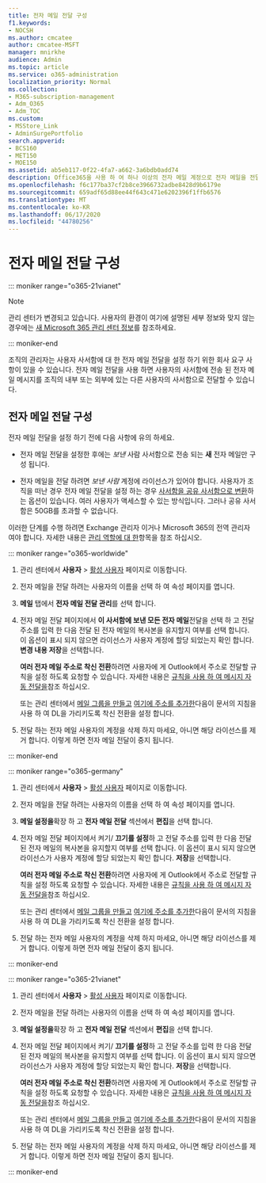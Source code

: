 ```yaml
---
title: 전자 메일 전달 구성
f1.keywords:
- NOCSH
ms.author: cmcatee
author: cmcatee-MSFT
manager: mnirkhe
audience: Admin
ms.topic: article
ms.service: o365-administration
localization_priority: Normal
ms.collection:
- M365-subscription-management
- Adm_O365
- Adm_TOC
ms.custom:
- MSStore_Link
- AdminSurgePortfolio
search.appverid:
- BCS160
- MET150
- MOE150
ms.assetid: ab5eb117-0f22-4fa7-a662-3a6bdb0add74
description: Office365을 사용 하 여 하나 이상의 전자 메일 계정으로 전자 메일을 전달 하도록 설정 합니다.
ms.openlocfilehash: f6c177ba37cf2b8ce3966732adbe8428d9b6179e
ms.sourcegitcommit: 659adf65d88ee44f643c471e6202396f1ffb6576
ms.translationtype: MT
ms.contentlocale: ko-KR
ms.lasthandoff: 06/17/2020
ms.locfileid: "44780256"
---
```

# <a name="configure-email-forwarding"></a>전자 메일 전달 구성

::: moniker range="o365-21vianet"

> [!NOTE]
> 관리 센터가 변경되고 있습니다. 사용자의 환경이 여기에 설명된 세부 정보와 맞지 않는 경우에는 [새 Microsoft 365 관리 센터 정보](https://docs.microsoft.com/microsoft-365/admin/microsoft-365-admin-center-preview?view=o365-21vianet)를 참조하세요.

::: moniker-end
  
조직의 관리자는 사용자 사서함에 대 한 전자 메일 전달을 설정 하기 위한 회사 요구 사항이 있을 수 있습니다. 전자 메일 전달을 사용 하면 사용자의 사서함에 전송 된 전자 메일 메시지를 조직의 내부 또는 외부에 있는 다른 사용자의 사서함으로 전달할 수 있습니다.

  
## <a name="configure-email-forwarding"></a>전자 메일 전달 구성

 전자 메일 전달을 설정 하기 전에 다음 사항에 유의 하세요. 

- 전자 메일 전달을 설정한 후에는 *보낸* 사람 사서함으로 전송 되는 **새** 전자 메일만 구성 됩니다. 
    
- 전자 메일을 전달 하려면 *보낸 사람* 계정에 라이선스가 있어야 합니다. 사용자가 조직을 떠난 경우 전자 메일 전달을 설정 하는 경우 [사서함을 공유 사서함으로 변환](convert-user-mailbox-to-shared-mailbox.md)하는 옵션이 있습니다. 여러 사용자가 액세스할 수 있는 방식입니다. 그러나 공유 사서함은 50GB를 초과할 수 없습니다. 
    
이러한 단계를 수행 하려면 Exchange 관리자 이거나 Microsoft 365의 전역 관리자 여야 합니다. 자세한 내용은 [관리 역할에 대 한](../add-users/about-admin-roles.md)항목을 참조 하십시오.

::: moniker range="o365-worldwide"

1. 관리 센터에서 **사용자** \> <a href="https://go.microsoft.com/fwlink/p/?linkid=834822" target="_blank">활성 사용자</a> 페이지로 이동합니다.
    
2. 전자 메일을 전달 하려는 사용자의 이름을 선택 하 여 속성 페이지를 엽니다. 
 
3. **메일** 탭에서 **전자 메일 전달 관리**를 선택 합니다. 
  
4. 전자 메일 전달 페이지에서 **이 사서함에 보낸 모든 전자 메일**전달을 선택 하 고 전달 주소를 입력 한 다음 전달 된 전자 메일의 복사본을 유지할지 여부를 선택 합니다. 이 옵션이 표시 되지 않으면 라이선스가 사용자 계정에 할당 되었는지 확인 합니다. **변경 내용 저장**을 선택합니다.
    
    **여러 전자 메일 주소로 착신 전환**하려면 사용자에 게 Outlook에서 주소로 전달할 규칙을 설정 하도록 요청할 수 있습니다. 자세한 내용은 [규칙을 사용 하 여 메시지 자동 전달을](https://support.microsoft.com/office/45aa9664-4911-4f96-9663-ece42816d746)참조 하십시오. 
    
     또는 관리 센터에서 [메일 그룹을 만들고](../setup/create-distribution-lists.md) [여기에 주소를 추가한](add-user-or-contact-to-distribution-list.md)다음이 문서의 지침을 사용 하 여 DL을 가리키도록 착신 전환을 설정 합니다.
    
5. 전달 하는 전자 메일 사용자의 계정을 삭제 하지 마세요, 아니면 해당 라이선스를 제거 합니다.  이렇게 하면 전자 메일 전달이 중지 됩니다. 

::: moniker-end

::: moniker range="o365-germany"
    
 1.   관리 센터에서 **사용자** \> <a href="https://go.microsoft.com/fwlink/p/?linkid=847686" target="_blank">활성 사용자</a> 페이지로 이동합니다. 
    
2. 전자 메일을 전달 하려는 사용자의 이름을 선택 하 여 속성 페이지를 엽니다. 

3. **메일 설정을**확장 하 고 **전자 메일 전달** 섹션에서 **편집**을 선택 합니다.

4. 전자 메일 전달 페이지에서 켜기/ **끄기를 설정**하 고 전달 주소를 입력 한 다음 전달 된 전자 메일의 복사본을 유지할지 여부를 선택 합니다. 이 옵션이 표시 되지 않으면 라이선스가 사용자 계정에 할당 되었는지 확인 합니다. **저장**을 선택합니다.
    
    **여러 전자 메일 주소로 착신 전환**하려면 사용자에 게 Outlook에서 주소로 전달할 규칙을 설정 하도록 요청할 수 있습니다. 자세한 내용은 [규칙을 사용 하 여 메시지 자동 전달을](https://support.microsoft.com/office/45aa9664-4911-4f96-9663-ece42816d746)참조 하십시오. 
    
     또는 관리 센터에서 [메일 그룹을 만들고](../setup/create-distribution-lists.md) [여기에 주소를 추가한](add-user-or-contact-to-distribution-list.md)다음이 문서의 지침을 사용 하 여 DL을 가리키도록 착신 전환을 설정 합니다.
    
5. 전달 하는 전자 메일 사용자의 계정을 삭제 하지 마세요, 아니면 해당 라이선스를 제거 합니다.  이렇게 하면 전자 메일 전달이 중지 됩니다.    

::: moniker-end

::: moniker range="o365-21vianet"

 1. 관리 센터에서 **사용자** \> <a href="https://go.microsoft.com/fwlink/p/?linkid=850628" target="_blank">활성 사용자</a> 페이지로 이동합니다. 
    
2. 전자 메일을 전달 하려는 사용자의 이름을 선택 하 여 속성 페이지를 엽니다. 

3. **메일 설정을**확장 하 고 **전자 메일 전달** 섹션에서 **편집**을 선택 합니다.

4. 전자 메일 전달 페이지에서 켜기/ **끄기를 설정**하 고 전달 주소를 입력 한 다음 전달 된 전자 메일의 복사본을 유지할지 여부를 선택 합니다. 이 옵션이 표시 되지 않으면 라이선스가 사용자 계정에 할당 되었는지 확인 합니다. **저장**을 선택합니다.
    
    **여러 전자 메일 주소로 착신 전환**하려면 사용자에 게 Outlook에서 주소로 전달할 규칙을 설정 하도록 요청할 수 있습니다. 자세한 내용은 [규칙을 사용 하 여 메시지 자동 전달을](https://support.microsoft.com/office/45aa9664-4911-4f96-9663-ece42816d746)참조 하십시오. 
    
     또는 관리 센터에서 [메일 그룹을 만들고](../setup/create-distribution-lists.md) [여기에 주소를 추가한](add-user-or-contact-to-distribution-list.md)다음이 문서의 지침을 사용 하 여 DL을 가리키도록 착신 전환을 설정 합니다.
    
5. 전달 하는 전자 메일 사용자의 계정을 삭제 하지 마세요, 아니면 해당 라이선스를 제거 합니다.  이렇게 하면 전자 메일 전달이 중지 됩니다. 

::: moniker-end 
